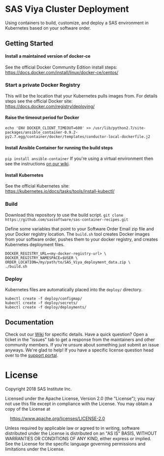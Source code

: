 # SAS Viya Cluster Deployment
Using containers to build, customize, and deploy a SAS environment in Kubernetes based on your software order.

## Getting Started

#### Install a maintained version of docker-ce
See the official Docker Community Edition install steps: https://docs.docker.com/install/linux/docker-ce/centos/

### Start a private Docker Registry
This will be the location that your Kubernetes pulls images from.
For details steps see the official Docker site: https://docs.docker.com/registry/deploying/

#### Raise the timeout period for Docker
`echo 'ENV DOCKER_CLIENT_TIMEOUT=600' >> /usr/lib/python2.7/site-packages/ansible_container-0.9.2-py2.7.egg/container/docker/templates/conductor-local-dockerfile.j2`

#### Install Ansible Container for running the build steps
`pip install ansible-container` 
If you're using a virtual environment then see the instructions [on our wiki](https://github.com/sassoftware/sas-container-recipes/wiki).

#### Install Kubernetes
See the official Kubernetes site: https://kubernetes.io/docs/tasks/tools/install-kubectl/

### Build
Download this repository to use the build script.
`git clone https://github.com/sassoftware/sas-container-recipes.git`

Define some variables that point to your Software Order Email zip file and your Docker registry location.
The `build.sh` tool creates Docker images from your software order, pushes them to your docker registry, and creates Kubernetes deployment files.
```
DOCKER_REGISTRY_URL=<my-docker-registry-url> \
DOCKER_REGISTRY_NAMESPACE=$USER \
ORDER_LOCATION=/my/path/to/SAS_Viya_deployment_data.zip \
./build.sh
```

### Deploy
Kubernetes files are automatically placed into the `deploy/` directory. 
```
kubectl create -f deploy/configmap/
kubectl create -f deploy/secrets/
kubectl create -f deploy/deployments/
```

## Documentation
Check out our [Wiki](https://github.com/sassoftware/sas-container-recipes/wiki) for specific details.
Have a quick question? Open a ticket in the "issues" tab to get a response from the maintainers and other community members. If you're unsure about something just submit an issue anyways. We're glad to help!
If you have a specific license question head over to the [support portal](https://support.sas.com/en/support-home.html).

# License
Copyright 2018 SAS Institute Inc.

Licensed under the Apache License, Version 2.0 (the "License");
you may not use this file except in compliance with the License.
You may obtain a copy of the License at

&nbsp;&nbsp;&nbsp;&nbsp;https://www.apache.org/licenses/LICENSE-2.0

Unless required by applicable law or agreed to in writing, software
distributed under the License is distributed on an "AS IS" BASIS,
WITHOUT WARRANTIES OR CONDITIONS OF ANY KIND, either express or implied.
See the License for the specific language governing permissions and
limitations under the License.
